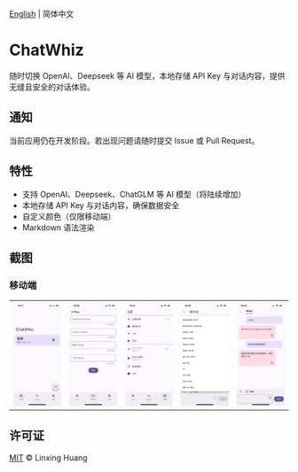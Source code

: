 [English](README.md) | 简体中文

# ChatWhiz

随时切换 OpenAI、Deepseek 等 AI 模型，本地存储 API Key 与对话内容，提供无缝且安全的对话体验。

## 通知
当前应用仍在开发阶段。若出现问题请随时提交 Issue 或 Pull Request。

## 特性

- 支持 OpenAI、Deepseek、ChatGLM 等 AI 模型（将陆续增加）
- 本地存储 API Key 与对话内容，确保数据安全
- 自定义颜色（仅限移动端）
- Markdown 语法渲染

## 截图

### 移动端

<table>
  <tr>
    <td><img width="277px" src="public/Mobile_Main.PNG"></td>
    <td><img width="277px" src="public/Mobile_API.PNG"></td>
    <td><img width="277px" src="public/Mobile_Settings.PNG"></td>
    <td><img width="277px" src="public/Mobile_Chat.PNG"></td>
    <td><img width="277px" src="public/Mobile_Chat2.PNG"></td>
  </tr>
</table>

## 许可证

[MIT](LICENSE) © Linxing Huang
